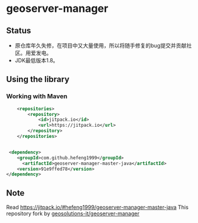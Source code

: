 # geoserver-manager


## Status
 * 原仓库年久失修，在项目中又大量使用，所以将随手修复的bug提交并贡献社区。用爱发电。
 * JDK最低版本1.8。


## Using the library 

### Working with Maven 

```xml
	<repositories>
		<repository>
		    <id>jitpack.io</id>
		    <url>https://jitpack.io</url>
		</repository>
	</repositories>


 <dependency>
    <groupId>com.github.hefeng1999</groupId>
      <artifactId>geoserver-manager-master-java</artifactId>
    <version>91e9ffed78</version>
</dependency>
```

## Note
Read https://jitpack.io/#hefeng1999/geoserver-manager-master-java
This repository fork by [geosolutions-it/geoserver-manager](https://github.com/geosolutions-it/geoserver-manager)
